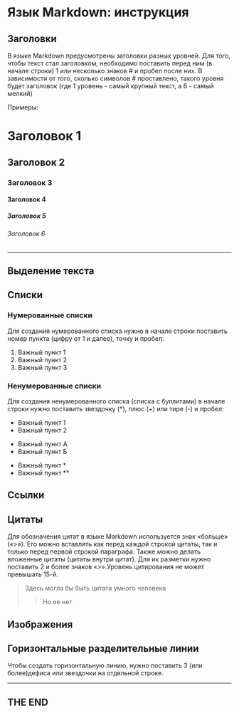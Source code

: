 # Язык Markdown: инструкция

## Заголовки
В языке Markdown предусмотрены заголовки разных уровней. Для того, чтобы текст стал заголовком, необходимо поставить перед ним (в начале строки) 1 или несколько знаков # и пробел после них. В зависимости от того, сколько символов # проставлено, такого уровня будет заголовок (где 1 уровень - самый крупный текст, а 6 - самый мелкий)

Примеры:
# Заголовок 1
## Заголовок 2
### Заголовок 3
#### Заголовок 4
##### Заголовок 5
###### Заголовок 6
----


## Выделение текста

## Списки
### Нумерованные списки
Для создания нумерованного списка нужно в начале строки поставить номер пункта (цифру от 1 и далее), точку и пробел:
1. Важный пункт 1
2. Важный пункт 2
3. Важный пункт 3
### Ненумерованные списки
Для создания ненумерованного списка (списка с буллитами) в начале строки нужно поставить звездочку (*), плюс (+) или тире (-) и пробел:
* Важный пункт 1
* Важный пункт 2
+ Важный пункт А
+ Важный пункт Б
- Важный пункт *
- Важный пункт **

## Ссылки

## Цитаты
Для обозначения цитат в языке Markdown используется знак «больше» («>»). Его можно вставлять как перед каждой строкой цитаты, так и только перед первой строкой параграфа. Также можно делать вложенные цитаты (цитаты внутри цитат). Для их разметки нужно поставить 2 и более знаков «>».Уровень цитирования не может превышать 15-й.

>Здесь могла бы быть цитата умного человека
>>Но ее нет

## Изображения

## Горизонтальные разделительные линии
Чтобы создать горизонтальную линию, нужно поставить 3 (или более)дефиса или звездочки на отдельной строке.

---
## THE END